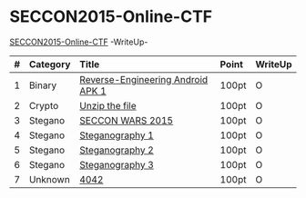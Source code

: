 # SECCON2015-Online-CTF

[SECCON2015-Online-CTF](https://github.com/SECCON/SECCON2015_online_CTF) -WriteUp-

|#|Category|Title|Point|WriteUp|
|-:|:-------|:----|:----|:-----|
|1|Binary|[Reverse-Engineering Android APK 1](q1/q1.md)|100pt|O|
|2|Crypto|[Unzip the file](q2/q2.md)|100pt|O|
|3|Stegano|[SECCON WARS 2015](q3/q3.md)|100pt|O|
|4|Stegano|[Steganography 1](q4/q4.md)|100pt|O|
|5|Stegano|[Steganography 2](q5/q5.md)|100pt|O|
|6|Stegano|[Steganography 3](q6/q6.md)|100pt|O|
|7|Unknown|[4042](q7/q7.md)|100pt|O|
